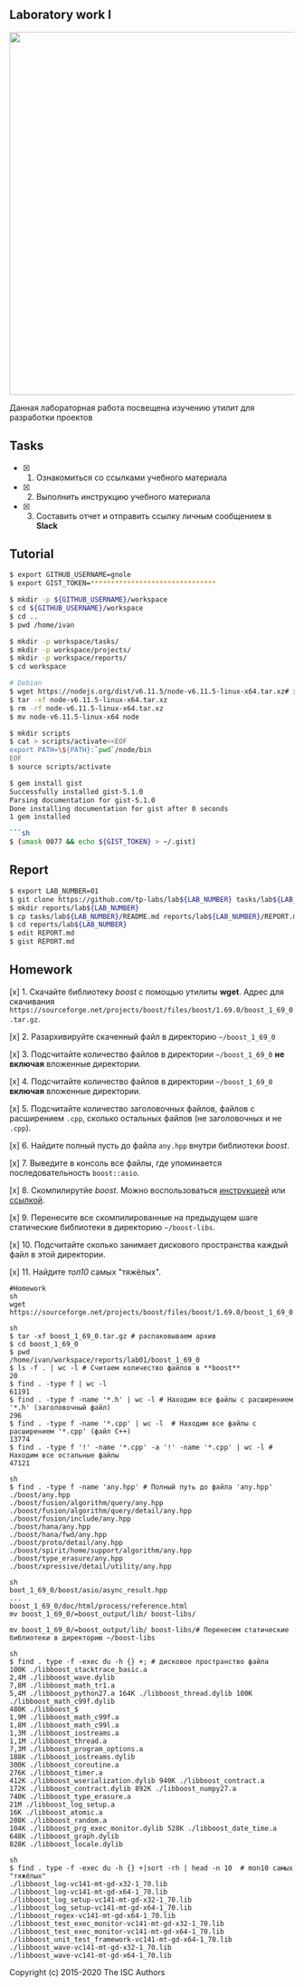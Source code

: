 ## Laboratory work I

<a href="https://yandex.ru/efir/?stream_id=vsVJzkz4i9-s"><img src="https://raw.githubusercontent.com/tp-labs/lab01/master/preview.png" width="640"/></a>

Данная лабораторная работа посвещена изучению утилит для разработки проектов

## Tasks

- [x] 1. Ознакомиться со ссылками учебного материала
- [x] 2. Выполнить инструкцию учебного материала
- [x] 3. Составить отчет и отправить ссылку личным сообщением в **Slack**

## Tutorial

```bash
$ export GITHUB_USERNAME=gnole
$ export GIST_TOKEN=*******************************
```

```sh
$ mkdir -p ${GITHUB_USERNAME}/workspace
$ cd ${GITHUB_USERNAME}/workspace
$ cd ..
$ pwd /home/ivan
```

```sh
$ mkdir -p workspace/tasks/
$ mkdir -p workspace/projects/
$ mkdir -p workspace/reports/
$ cd workspace
```

```sh
# Debian
$ wget https://nodejs.org/dist/v6.11.5/node-v6.11.5-linux-x64.tar.xz# загружаем с помощью утилиты wget пакет nodej
$ tar -xf node-v6.11.5-linux-x64.tar.xz
$ rm -rf node-v6.11.5-linux-x64.tar.xz
$ mv node-v6.11.5-linux-x64 node
```

```sh
$ mkdir scripts
$ cat > scripts/activate<<EOF
export PATH=\${PATH}:`pwd`/node/bin
EOF
$ source scripts/activate
```

```sh
$ gem install gist
Successfully installed gist-5.1.0
Parsing documentation for gist-5.1.0
Done installing documentation for gist after 0 seconds
1 gem installed

```sh
$ (umask 0077 && echo ${GIST_TOKEN} > ~/.gist)
```

## Report

```sh
$ export LAB_NUMBER=01
$ git clone https://github.com/tp-labs/lab${LAB_NUMBER} tasks/lab${LAB_NUMBER}
$ mkdir reports/lab${LAB_NUMBER}
$ cp tasks/lab${LAB_NUMBER}/README.md reports/lab${LAB_NUMBER}/REPORT.md
$ cd reports/lab${LAB_NUMBER}
$ edit REPORT.md
$ gist REPORT.md
```

## Homework

[x] 1. Скачайте библиотеку *boost* с помощью утилиты **wget**. Адрес для скачивания `https://sourceforge.net/projects/boost/files/boost/1.69.0/boost_1_69_0.tar.gz`.

[x] 2. Разархивируйте скаченный файл в директорию `~/boost_1_69_0`

[x] 3. Подсчитайте количество файлов в директории `~/boost_1_69_0` **не включая** вложенные директории.

[x] 4. Подсчитайте количество файлов в директории `~/boost_1_69_0` **включая** вложенные директории.

[x] 5. Подсчитайте количество заголовочных файлов, файлов с расширением `.cpp`, сколько остальных файлов (не заголовочных и не `.cpp`).

[x] 6. Найдите полный пусть до файла `any.hpp` внутри библиотеки *boost*.

[x] 7. Выведите в консоль все файлы, где упоминается последовательность `boost::asio`.

[x] 8. Скомпилирутйе *boost*. Можно воспользоваться [инструкцией](https://www.boost.org/doc/libs/1_61_0/more/getting_started/unix-variants.html#or-build-custom-binaries) или [ссылкой](https://codeyarns.com/2017/01/24/how-to-build-boost-on-linux/).

[x] 9. Перенесите все скомпилированные на предыдущем шаге статические библиотеки в директорию `~/boost-libs`.

[x] 10. Подсчитайте сколько занимает дискового пространства каждый файл в этой директории.

[x] 11. Найдите *топ10* самых "тяжёлых".

```
#Homework
sh
wget https://sourceforge.net/projects/boost/files/boost/1.69.0/boost_1_69_0.tar.gz
```
```
sh
$ tar -xf boost_1_69_0.tar.gz # распаковываем архив
$ cd boost_1_69_0 
$ pwd
/home/ivan/workspace/reports/lab01/boost_1_69_0
$ ls -f . | wc -l # Считаем количество файлов в **boost**
20
$ find . -type f | wc -l 
61191
$ find . -type f -name '*.h' | wc -l # Находим все файлы с расширением '*.h' (заголовочный файл)
296 
$ find . -type f -name '*.cpp' | wc -l  # Находим все файлы с расширением '*.сpp' (файл C++)
13774
$ find . -type f '!' -name '*.cpp' -a '!' -name '*.cpp' | wc -l # Находим все остальные файлы
47121
```
```
sh
$ find . -type f -name 'any.hpp' # Полный путь до файла 'any.hpp' 
./boost/any.hpp
./boost/fusion/algorithm/query/any.hpp
./boost/fusion/algorithm/query/detail/any.hpp
./boost/fusion/include/any.hpp
./boost/hana/any.hpp
./boost/hana/fwd/any.hpp
./boost/proto/detail/any.hpp
./boost/spirit/home/support/algorithm/any.hpp
./boost/type_erasure/any.hpp
./boost/xpressive/detail/utility/any.hpp
```
```
sh
boot_1_69_0/boost/asio/async_result.hpp
...
boost_1_69_0/doc/html/process/reference.html
mv boost_1_69_0/=boost_output/lib/ boost-libs/

mv boost_1_69_0/=boost_output/lib/ boost-libs/# Перенесем статические библиотеки в директорию ~/boost-libs
```
```
sh
$ find . type -f -exec du -h {} +; # дисковое пространство файла 
100K ./libboost_stacktrace_basic.a
2,4M ./libboost_wave.dylib
7,8M ./libboost_math_tr1.a
5,4M ./libboost_python27.a 164K ./libboost_thread.dylib 100K ./libboost_math_c99f.dylib
480K ./libboost_$
1,9M ./libboost_math_c99f.a
1,8M ./libboost_math_c99l.a
1,3M ./libboost_iostreams.a
1,1M ./libboost_thread.a
7,3M ./libboost_program_options.a
188K ./libboost_iostreams.dylib
300K ./libboost_coroutine.a
276K ./libboost_timer.a
412K ./libboost_wserialization.dylib 940K ./libboost_contract.a
172K ./libboost_contract.dylib 892K ./libboost_numpy27.a
740K ./libboost_type_erasure.a
21M ./libboost_log_setup.a
16K ./libboost_atomic.a
208K ./libboost_random.a
104K ./libboost_prg_exec_monitor.dylib 528K ./libboost_date_time.a
648K ./libboost_graph.dylib
828K ./libboost_locale.dylib
```
```
sh
$ find . type -f -exec du -h {} +|sort -rh | head -n 10  # mon10 самых "тяжёлых"
./libboost_log-vc141-mt-gd-x32-1_70.lib
./libboost_log-vc141-mt-gd-x64-1_70.lib
./libboost_log_setup-vc141-mt-gd-x32-1_70.lib
./libboost_log_setup-vc141-mt-gd-x64-1_70.lib
./libboost_regex-vc141-mt-gd-x64-1_70.lib
./libboost_test_exec_monitor-vc141-mt-gd-x32-1_70.lib
./libboost_test_exec_monitor-vc141-mt-gd-x64-1_70.lib
./libboost_unit_test_framework-vc141-mt-gd-x64-1_70.lib
./libboost_wave-vc141-mt-gd-x32-1_70.lib
./libboost_wave-vc141-mt-gd-x64-1_70.lib

```
Copyright (c) 2015-2020 The ISC Authors
```

